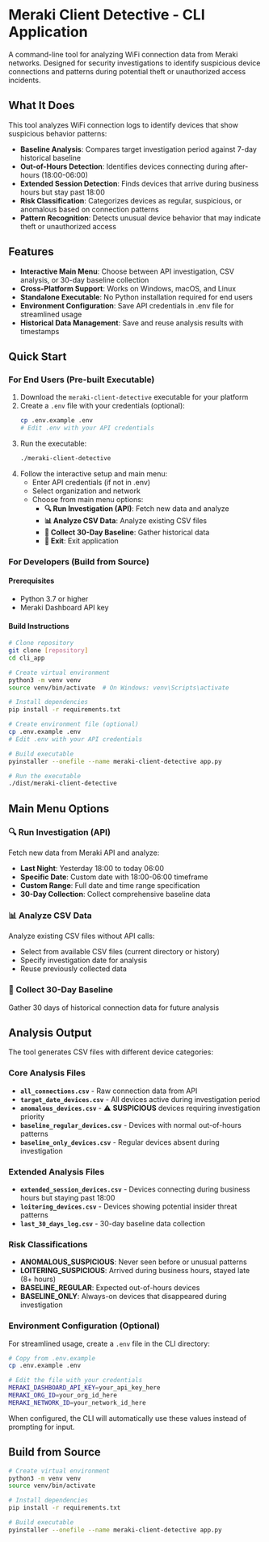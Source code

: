 # Meraki Client Detective - CLI Application

A command-line tool for analyzing WiFi connection data from Meraki networks. Designed for security investigations to identify suspicious device connections and patterns during potential theft or unauthorized access incidents.

## What It Does

This tool analyzes WiFi connection logs to identify devices that show suspicious behavior patterns:

- **Baseline Analysis**: Compares target investigation period against 7-day historical baseline
- **Out-of-Hours Detection**: Identifies devices connecting during after-hours (18:00-06:00)
- **Extended Session Detection**: Finds devices that arrive during business hours but stay past 18:00
- **Risk Classification**: Categorizes devices as regular, suspicious, or anomalous based on connection patterns
- **Pattern Recognition**: Detects unusual device behavior that may indicate theft or unauthorized access

## Features

- **Interactive Main Menu**: Choose between API investigation, CSV analysis, or 30-day baseline collection
- **Cross-Platform Support**: Works on Windows, macOS, and Linux
- **Standalone Executable**: No Python installation required for end users
- **Environment Configuration**: Save API credentials in .env file for streamlined usage
- **Historical Data Management**: Save and reuse analysis results with timestamps

## Quick Start

### For End Users (Pre-built Executable)

1. Download the `meraki-client-detective` executable for your platform
2. Create a `.env` file with your credentials (optional):
   ```bash
   cp .env.example .env
   # Edit .env with your API credentials
   ```
3. Run the executable:
   ```bash
   ./meraki-client-detective
   ```
4. Follow the interactive setup and main menu:
   - Enter API credentials (if not in .env)
   - Select organization and network
   - Choose from main menu options:
     - **🔍 Run Investigation (API)**: Fetch new data and analyze
     - **📊 Analyze CSV Data**: Analyze existing CSV files
     - **📅 Collect 30-Day Baseline**: Gather historical data
     - **🚪 Exit**: Exit application

### For Developers (Build from Source)

#### Prerequisites

- Python 3.7 or higher
- Meraki Dashboard API key

#### Build Instructions

```bash
# Clone repository
git clone [repository]
cd cli_app

# Create virtual environment
python3 -m venv venv
source venv/bin/activate  # On Windows: venv\Scripts\activate

# Install dependencies
pip install -r requirements.txt

# Create environment file (optional)
cp .env.example .env
# Edit .env with your API credentials

# Build executable
pyinstaller --onefile --name meraki-client-detective app.py

# Run the executable
./dist/meraki-client-detective
```

## Main Menu Options

### 🔍 Run Investigation (API)

Fetch new data from Meraki API and analyze:

- **Last Night**: Yesterday 18:00 to today 06:00
- **Specific Date**: Custom date with 18:00-06:00 timeframe
- **Custom Range**: Full date and time range specification
- **30-Day Collection**: Collect comprehensive baseline data

### 📊 Analyze CSV Data

Analyze existing CSV files without API calls:

- Select from available CSV files (current directory or history)
- Specify investigation date for analysis
- Reuse previously collected data

### 📅 Collect 30-Day Baseline

Gather 30 days of historical connection data for future analysis

## Analysis Output

The tool generates CSV files with different device categories:

### Core Analysis Files

- **`all_connections.csv`** - Raw connection data from API
- **`target_date_devices.csv`** - All devices active during investigation period
- **`anomalous_devices.csv`** - ⚠️ **SUSPICIOUS** devices requiring investigation priority
- **`baseline_regular_devices.csv`** - Devices with normal out-of-hours patterns
- **`baseline_only_devices.csv`** - Regular devices absent during investigation

### Extended Analysis Files

- **`extended_session_devices.csv`** - Devices connecting during business hours but staying past 18:00
- **`loitering_devices.csv`** - Devices showing potential insider threat patterns
- **`last_30_days_log.csv`** - 30-day baseline data collection

### Risk Classifications

- **ANOMALOUS_SUSPICIOUS**: Never seen before or unusual patterns
- **LOITERING_SUSPICIOUS**: Arrived during business hours, stayed late (8+ hours)
- **BASELINE_REGULAR**: Expected out-of-hours devices
- **BASELINE_ONLY**: Always-on devices that disappeared during investigation

### Environment Configuration (Optional)

For streamlined usage, create a `.env` file in the CLI directory:

```bash
# Copy from .env.example
cp .env.example .env

# Edit the file with your credentials
MERAKI_DASHBOARD_API_KEY=your_api_key_here
MERAKI_ORG_ID=your_org_id_here
MERAKI_NETWORK_ID=your_network_id_here
```

When configured, the CLI will automatically use these values instead of prompting for input.

## Build from Source

```bash
# Create virtual environment
python3 -m venv venv
source venv/bin/activate

# Install dependencies
pip install -r requirements.txt

# Build executable
pyinstaller --onefile --name meraki-client-detective app.py
```
